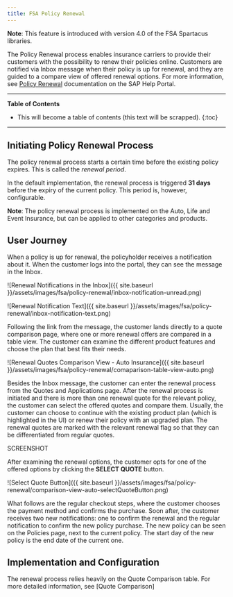 ```yaml
---
title: FSA Policy Renewal
---
```


**Note**: This feature is introduced with version 4.0 of the FSA Spartacus libraries.

The Policy Renewal process enables insurance carriers to provide their customers with the possibility to renew their policies online. Customers are notified via Inbox message when their policy is up for renewal, and they are guided to a compare view of offered renewal options. For more information, see [Policy Renewal](https://help.sap.com/viewer/a7d0f0c5faa44002bf81e1a9a91c77e2/latest/en-US/3a9cfcf9213e42fd84092ea69519fa3b.html) documentation on the SAP Help Portal.

***

**Table of Contents**

- This will become a table of contents (this text will be scrapped).
{:toc}

***

## Initiating Policy Renewal Process 

The policy renewal process starts a certain time before the existing policy expires. This is called the *renewal period*. 

In the default implementation, the renewal process is triggered **31 days** before the expiry of the current policy. This period is, however, configurable.

**Note**: The policy renewal process is implemented on the Auto, Life and Event Insurance, but can be applied to other categories and products.  

## User Journey

When a policy is up for renewal, the policyholder receives a notification about it. When the customer logs into the portal, they can see the message in the Inbox.

![Renewal Notifications in the Inbox]({{ site.baseurl }}/assets/images/fsa/policy-renewal/inbox-notification-unread.png)

![Renewal Notification Text]({{ site.baseurl }}/assets/images/fsa/policy-renewal/inbox-notification-text.png)

Following the link from the message, the customer lands directly to a quote comparison page, where one or more renewal offers are compared in a table view. The customer can examine the different product features and choose the plan that best fits their needs.

![Renewal Quotes Comparison View - Auto Insurance]({{ site.baseurl }}/assets/images/fsa/policy-renewal/comaparison-table-view-auto.png)

Besides the Inbox message, the customer can enter the renewal process from the Quotes and Applications page. After the renewal process is initiated and there is more than one renewal quote for the relevant policy, the customer can select the offered quotes and compare them. Usually, the customer can choose to continue with the existing product plan (which is highlighted in the UI) or renew their policy with an upgraded plan. The renewal quotes are marked with the relevant renewal flag so that they can be differentiated from regular quotes.

SCREENSHOT

After examining the renewal options, the customer opts for one of the offered options by clicking the **SELECT QUOTE** button.

![Select Quote Button]({{ site.baseurl }}/assets/images/fsa/policy-renewal/comparison-view-auto-selectQuoteButton.png)

What follows are the regular checkout steps, where the customer chooses the payment method and confirms the purchase. Soon after, the customer receives two new notifications: one to confirm the renewal and the regular notification to confirm the new policy purchase. The new policy can be seen on the Policies page, next to the current policy. The start day of the new policy is the end date of the current one.


## Implementation and Configuration 

The renewal process relies heavily on the Quote Comparison table. For more detailed information, see [Quote Comparison] 


